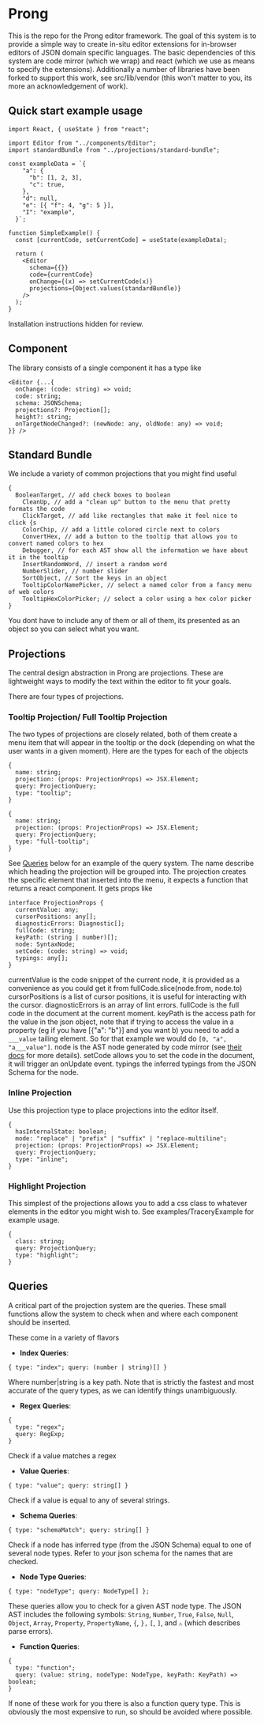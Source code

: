 # Prong

This is the repo for the Prong editor framework. The goal of this system is to provide a simple way to create in-situ editor extensions for in-browser editors of JSON domain specific languages.
The basic dependencies of this system are code mirror (which we wrap) and react (which we use as means to specify the extensions).
Additionally a number of libraries have been forked to support this work, see src/lib/vendor (this won't matter to you, its more an acknowledgement of work).

## Quick start example usage

```tsx
import React, { useState } from "react";

import Editor from "../components/Editor";
import standardBundle from "../projections/standard-bundle";

const exampleData = `{
    "a": {
      "b": [1, 2, 3],
      "c": true,
    },
    "d": null,
    "e": [{ "f": 4, "g": 5 }],
    "I": "example",
  }`;

function SimpleExample() {
  const [currentCode, setCurrentCode] = useState(exampleData);

  return (
    <Editor
      schema={{}}
      code={currentCode}
      onChange={(x) => setCurrentCode(x)}
      projections={Object.values(standardBundle)}
    />
  );
}
```

Installation instructions hidden for review.

## Component

The library consists of a single component it has a type like

```tsx
<Editor {...{
  onChange: (code: string) => void;
  code: string;
  schema: JSONSchema;
  projections?: Projection[];
  height?: string;
  onTargetNodeChanged?: (newNode: any, oldNode: any) => void;
}} />
```

## Standard Bundle

We include a variety of common projections that you might find useful

```tsx
{
  BooleanTarget, // add check boxes to boolean
    CleanUp, // add a "clean up" button to the menu that pretty formats the code
    ClickTarget, // add like rectangles that make it feel nice to click {s
    ColorChip, // add a little colored circle next to colors
    ConvertHex, // add a button to the tooltip that allows you to convert named colors to hex
    Debugger, // for each AST show all the information we have about it in the tooltip
    InsertRandomWord, // insert a random word
    NumberSlider, // number slider
    SortObject, // Sort the keys in an object
    TooltipColorNamePicker, // select a named color from a fancy menu of web colors
    TooltipHexColorPicker; // select a color using a hex color picker
}
```

You dont have to include any of them or all of them, its presented as an object so you can select what you want.

## Projections

The central design abstraction in Prong are projections. These are lightweight ways to modify the text within the editor to fit your goals.

There are four types of projections.

### Tooltip Projection/ Full Tooltip Projection

The two types of projections are closely related, both of them create a menu item that will appear in the tooltip or the dock (depending on what the user wants in a given moment).
Here are the types for each of the objects

```tsx
{
  name: string;
  projection: (props: ProjectionProps) => JSX.Element;
  query: ProjectionQuery;
  type: "tooltip";
}
```

```tsx
{
  name: string;
  projection: (props: ProjectionProps) => JSX.Element;
  query: ProjectionQuery;
  type: "full-tooltip";
}
```

See [Queries](asddsa) below for an example of the query system.
The name describe which heading the projection will be grouped into.
The projection creates the specific element that inserted into the menu, it expects a function that returns a react component. It gets props like

```tsx
interface ProjectionProps {
  currentValue: any;
  cursorPositions: any[];
  diagnosticErrors: Diagnostic[];
  fullCode: string;
  keyPath: (string | number)[];
  node: SyntaxNode;
  setCode: (code: string) => void;
  typings: any[];
}
```

currentValue is the code snippet of the current node, it is provided as a convenience as you could get it from fullCode.slice(node.from, node.to)
cursorPositions is a list of cursor positions, it is useful for interacting with the cursor.
diagnosticErrors is an array of lint errors.
fullCode is the full code in the document at the current moment.
keyPath is the access path for the value in the json object, note that if trying to access the value in a property (eg if you have [{"a": "b"}] and you want b) you need to add a `___value` tailing element. So for that example we would do `[0, "a", "a___value"]`.
node is the AST node generated by code mirror (see [their docs](https://lezer.codemirror.net/docs/ref/#common.SyntaxNode) for more details).
setCode allows you to set the code in the document, it will trigger an onUpdate event.
typings the inferred typings from the JSON Schema for the node.

### Inline Projection

Use this projection type to place projections into the editor itself.

```tsx
{
  hasInternalState: boolean;
  mode: "replace" | "prefix" | "suffix" | "replace-multiline";
  projection: (props: ProjectionProps) => JSX.Element;
  query: ProjectionQuery;
  type: "inline";
}
```

### Highlight Projection

This simplest of the projections allows you to add a css class to whatever elements in the editor you might wish to. See examples/TraceryExample for example usage.

```tsx
{
  class: string;
  query: ProjectionQuery;
  type: "highlight";
}
```

## Queries

A critical part of the projection system are the queries. These small functions allow the system to check when and where each component should be inserted.

These come in a variety of flavors

- **Index Queries**:

```tsx
{ type: "index"; query: (number | string)[] }
```

Where number|string is a key path. Note that is strictly the fastest and most accurate of the query types, as we can identify things unambiguously.

- **Regex Queries**:

```tsx
{
  type: "regex";
  query: RegExp;
}
```

Check if a value matches a regex

- **Value Queries**:

```tsx
{ type: "value"; query: string[] }
```

Check if a value is equal to any of several strings.

- **Schema Queries**:

```tsx
{ type: "schemaMatch"; query: string[] }
```

Check if a node has inferred type (from the JSON Schema) equal to one of several node types. Refer to your json schema for the names that are checked.

- **Node Type Queries**:

```tsx
{ type: "nodeType"; query: NodeType[] };
```

These queries allow you to check for a given AST node type. The JSON AST includes the following symbols: `String`, `Number`, `True`, `False`, `Null`, `Object`, `Array`, `Property`, `PropertyName`, `{`, `},` `[`, `]`, and `⚠` (which describes parse errors).

- **Function Queries**:

```tsx
{
  type: "function";
  query: (value: string, nodeType: NodeType, keyPath: KeyPath) => boolean;
}
```

If none of these work for you there is also a function query type. This is obviously the most expensive to run, so should be avoided where possible.
